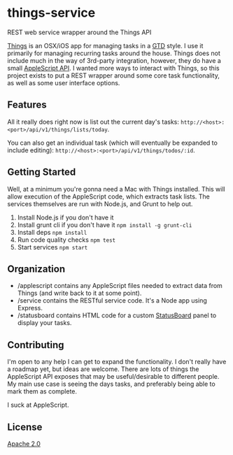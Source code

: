 # things-service
REST web service wrapper around the Things API

[Things](https://culturedcode.com/things/) is an OSX/iOS app for managing tasks in a [GTD](http://gettingthingsdone.com/) style. I use it primarily for managing recurring tasks around the house. Things does not include much in the way of 3rd-party integration, however, they do have a small [AppleScript API](http://downloads.culturedcode.com/things/download/ThingsAppleScriptGuide.pdf). I wanted more ways to interact with Things, so this project exists to put a REST wrapper around some core task functionality, as well as some user interface options.

## Features

All it really does right now is list out the current day's tasks: `http://<host>:<port>/api/v1/things/lists/today`.

You can also get an individual task (which will eventually be expanded to include editing): `http://<host>:<port>/api/v1/things/todos/:id`. 


## Getting Started

Well, at a minimum you're gonna need a Mac with Things installed. This will allow execution of the AppleScript code, which extracts task lists. The services themselves are run with Node.js, and Grunt to help out.

1. Install Node.js if you don't have it
1. Install grunt cli if you don't have it `npm install -g grunt-cli`
1. Install deps `npm install`
1. Run code quality checks `npm test`
1. Start services `npm start`

## Organization

* /applescript contains any AppleScript files needed to extract data from Things (and write back to it at some point).
* /service contains the RESTful service code. It's a Node app using Express.
* /statusboard contains HTML code for a custom [StatusBoard](https://panic.com/statusboard/) panel to display your tasks.
 
## Contributing

I'm open to any help I can get to expand the functionality.
I don't really have a roadmap yet, but ideas are welcome.
There are lots of things the AppleScript API exposes that may be useful/desirable to different people.
My main use case is seeing the days tasks, and preferably being able to mark them as complete.

I suck at AppleScript.

## License
[Apache 2.0](http://www.apache.org/licenses/LICENSE-2.0)
